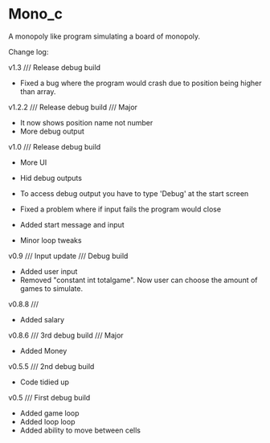 # Mono_c
A monopoly like program simulating a board of monopoly.

Change log:

v1.3 /// Release debug build
* Fixed a bug where the program would crash due to position being higher than array.

v1.2.2 /// Release debug build /// Major
+ It now shows position name not number
+ More debug output


v1.0 /// Release debug build
+ More UI
* Hid debug outputs
+ To access debug output you have to type 'Debug' at the start screen
* Fixed a problem where if input fails the program would close
+ Added start message and input
* Minor loop tweaks

v0.9 /// Input update /// Debug build
+ Added user input
+ Removed "constant int totalgame". Now user can choose the amount of games to simulate.

v0.8.8 /// 
+ Added salary

v0.8.6 /// 3rd debug build /// Major
+ Added Money

v0.5.5 /// 2nd debug build
+ Code tidied up

v0.5 /// First debug build
+ Added game loop
+ Added loop loop
+ Added ability to move between cells
